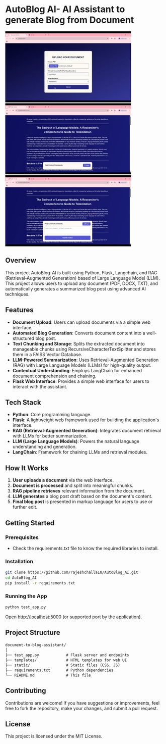 # AutoBlog AI- AI Assistant to generate Blog from Document

<img src="Demo/01 AutoBlog AI.png" width="400"/> <img src="Demo/02 AutoBlog AI.png" width="400"/><img src="Demo/03 AutoBlog AI.png" width="400"/> 

## Overview

This project AutoBlog-AI is built using Python, Flask, Langchain, and RAG (Retrieval-Augmented Generation) based of Large Language Model (LLM). This project allows users to upload any document (PDF, DOCX, TXT), and automatically generates a summarized blog post using advanced AI techniques.

## Features

- **Document Upload**: Users can upload documents via a simple web interface.
- **Automated Blog Generation**: Converts document content into a well-structured blog post.
- **Text Chunking and Storage**: Splits the extracted document into manageable chunks using RecursiveCharacterTextSplitter and stores them in a FAISS Vector Database.
- **LLM-Powered Summarization**: Uses Retrieval-Augmented Generation (RAG) with Large Language Models (LLMs) for high-quality output.
- **Contextual Understanding**: Employs LangChain for enhanced document comprehension and chaining.
- **Flask Web Interface**: Provides a simple web interface for users to interact with the assistant.

## Tech Stack

- **Python**: Core programming language.
- **Flask**: A lightweight web framework used for building the application's interface.
- **RAG (Retrieval-Augmented Generation)**: Integrates document retrieval with LLMs for better summarization.
- **LLM (Large Language Models)**: Powers the natural language understanding and generation.
- **LangChain**: Framework for chaining LLMs and retrieval modules.

## How It Works

1. **User uploads a document** via the web interface.
2. **Document is processed** and split into meaningful chunks.
3. **RAG pipeline retrieves** relevant information from the document.
4. **LLM generates** a blog post draft based on the document's content.
5. **Final blog post** is presented in markup language for users to use or further edit.

## Getting Started

### Prerequisites
- Check the requirements.txt file to know the required libraries to install.


### Installation

```bash
git clone https://github.com/rajeshchalla10/AutoBlog_AI.git
cd AutoBlog_AI
pip install -r requirements.txt
```
### Running the App

```bash
python test_app.py
```

Open [http://localhost:5000](http://localhost:5000) (or supported port by the application).


## Project Structure

```
document-to-blog-assistant/
│
├── test_app.py            # Flask server and endpoints
├── templates/             # HTML templates for web UI
├── static/                # Static files (CSS, JS)
├── requirements.txt       # Python dependencies
└── README.md              # This file
```

## Contributing

Contributions are welcome! If you have suggestions or improvements, feel free to fork the repository, make your changes, and submit a pull request.

## License

This project is licensed under the MIT License.


